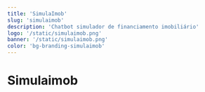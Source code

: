 ```yaml
---
title: 'SimulaImob'
slug: 'simulaimob'
description: 'Chatbot simulador de financiamento imobiliário'
logo: '/static/simulaimob.png'
banner: '/static/simulaimob.png'
color: 'bg-branding-simulaimob'
---
```


# Simulaimob

